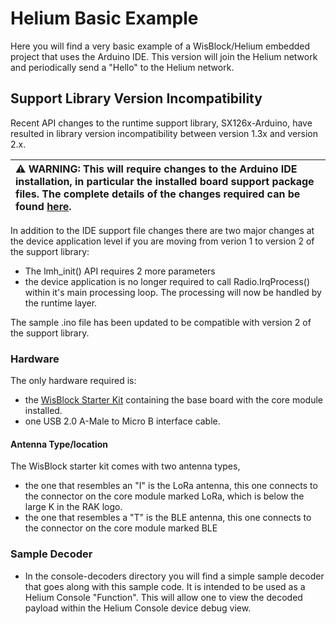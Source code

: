 # Helium Basic Example

Here you will find a very basic example of a WisBlock/Helium embedded project that uses the Arduino IDE.
This version will join the Helium network and periodically send a "Hello" to the Helium network.

## Support Library Version Incompatibility
Recent API changes to the runtime support library, SX126x-Arduino, have resulted in library version incompatibility between version 1.3x and version 2.x.

| :warning: WARNING: This will require changes to the Arduino IDE installation, in particular the installed board support package files. The complete details of the changes required can be found [here](https://github.com/beegee-tokyo/SX126x-Arduino/blob/master/README_V2.md).|
|:---------------------------|

In addition to the IDE support file changes there are two major changes at the device application level if you are moving from verion 1 to version 2 of the support library:
* The lmh_init() API requires 2 more parameters
* the device application is no longer required to call Radio.IrqProcess() within it's main processing loop. The processing will now be handled by the runtime layer.

The sample .ino file has been updated to be compatible with version 2 of the support library.


### Hardware
The only hardware required is:
* the [WisBlock Starter Kit](https://store.rakwireless.com/products/wisblock-starter-kit) containing  the base board with the core module installed.
* one USB 2.0 A-Male to Micro B interface cable.

#### Antenna Type/location
The WisBlock starter kit comes with two antenna types, 
* the one that resembles an "I" is the LoRa antenna, this one connects to the connector on the core module marked LoRa, which is below the large K in the RAK logo.
* the one that resembles a "T" is the BLE antenna, this one connects to the connector on the core module marked BLE

### Sample Decoder
* In the console-decoders directory you will find a simple sample decoder that goes along with this sample code. It is intended to be used as a Helium Console "Function". This will allow one to view the decoded payload within the Helium Console device debug view.
